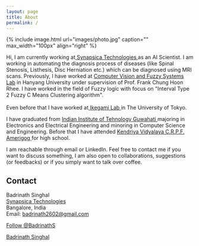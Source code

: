 ```yaml
---
layout: page
title: About
permalink: /
---
```


{% include image.html url="images/photo.jpg" caption="" max_width="100px" align="right" %}
<!-- Place this tag in your head or just before your close body tag. Github Buttons -->
<script async defer src="https://buttons.github.io/buttons.js"></script>


Hi, I am currently working at<a href="https://synapsica.com" target="_blank"> Synapsica Technologies </a> as an AI Scientist. I am working in automating the diagnosis process of diseases (like Spinal Stenosis, Listhesis, Disc Herniation etc.) which can be diagnosed using MRI scans. Previously, I have worked at <a href="http://fuzzy.hanyang.ac.kr/" target="_blank"> Computer Vision and Fuzzy Systems Lab</a> in Hanyang University under supervision of Prof. Frank Chung Hoon Rhee. I have worked in the field of Fuzzy logic with focus on "Interval Type 2 Fuzzy C Means Clustering algorithm". 
<br>
<br>
Even before that I have worked at<a href="http://sacral.c.u-tokyo.ac.jp/" target="_blank"> Ikegami Lab </a> in The University of Tokyo.

I have graduated from <a href="https://iitg.ac.in" target="_blank"> Indian Institute of Tehnology Guwahati </a> majoring in  Electronics and Electrical Engineering and minoring in Computer Science and Engineering. Before that I have attended <a href="http://www.kvcrpf.ac.in/" target="_blank"> Kendriya Vidyalaya C.R.P.F. Amerigog </a> for high school.

<!--My updated resume can be found <a href="resume/Resume.pdf"> here </a>.-->

I am reachable through email or LinkedIn. Feel free to contact me if you want to discuss something, I am also open to collaborations, suggestions (or feedbacks) or if you simply want to talk over coffee. 

## Contact

Badrinath Singhal <br />
<a href="https://synapsica.com" target="_blank">Synapsica Technologies</a> <br />
Bangalore, India<br />
Email: badrinath2602@gmail.com <br />
<!-- Place this tag where you want the button to render. -->
<a class="github-button" href="https://github.com/BadrinathS" data-size="large" aria-label="Follow @BadrinathS on GitHub">Follow @BadrinathS</a>

<script type="text/javascript" src="https://platform.linkedin.com/badges/js/profile.js" async defer></script>
<div class="LI-profile-badge"  data-version="v1" data-size="medium" data-locale="en_US" data-type="horizontal" data-theme="dark" data-vanity="badrinath-s"><a class="LI-simple-link" href='https://in.linkedin.com/in/badrinath-s?trk=profile-badge'>Badrinath Singhal</a></div>


